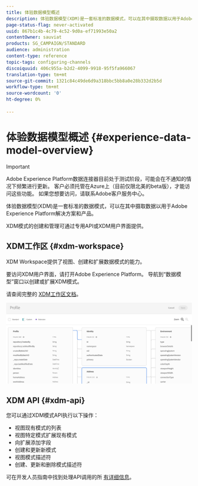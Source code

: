 ```yaml
---
title: 体验数据模型概述
description: 体验数据模型(XDM)是一套标准的数据模式，可以在其中摄取数据以用于Adobe Experience Platform解决方案和产品。
page-status-flag: never-activated
uuid: 867b1c4b-4c79-4c52-9d0a-ef71993e50a2
contentOwner: sauviat
products: SG_CAMPAIGN/STANDARD
audience: administration
content-type: reference
topic-tags: configuring-channels
discoiquuid: 406c955a-b2d2-4099-9918-95f5fa966067
translation-type: tm+mt
source-git-commit: 1321c84c49de6d9a318bbc5bb8a0e28b332d2b5d
workflow-type: tm+mt
source-wordcount: '0'
ht-degree: 0%

---
```



# 体验数据模型概述 {#experience-data-model-overview}

>[!IMPORTANT]
>
>Adobe Experience Platform数据连接器目前处于测试阶段，可能会在不通知的情况下频繁进行更新。 客户必须托管在Azure上（目前仅限北美的beta版），才能访问这些功能。 如果您想要访问，请联系Adobe客户服务中心。

体验数据模型(XDM)是一套标准的数据模式，可以在其中摄取数据以用于Adobe Experience Platform解决方案和产品。

XDM模式的创建和管理可通过专用API或XDM用户界面提供。

## XDM工作区 {#xdm-workspace}

XDM Workspace提供了视图、创建和扩展数据模式的能力。

要访问XDM用户界面，请打开Adobe Experience Platform。 导航到“数据模型”窗口以创建或扩展XDM模式。

请查阅完整的 [XDM工作区文档](https://docs.adobe.com/content/help/zh-Hans/experience-platform/xdm/api/getting-started.html)。

![](assets/aep_xdmworkspace.png)

## XDM API {#xdm-api}

您可以通过XDM模式API执行以下操作：

* 视图现有模式的列表
* 视图特定模式扩展现有模式
* 向扩展添加字段
* 创建和更新新模式
* 视图模式描述符
* 创建、更新和删除模式描述符

可在开发人员指南中找到处理API调用的所 [有详细信息](https://docs.adobe.com/content/help/zh-Hans/experience-platform/xdm/api/getting-started.html)。
